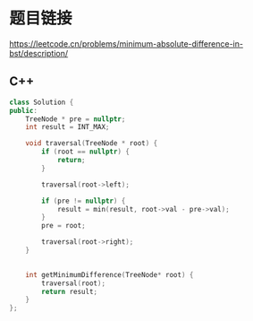 # 题目链接

https://leetcode.cn/problems/minimum-absolute-difference-in-bst/description/

## C++

```cpp
class Solution {
public:
    TreeNode * pre = nullptr;
    int result = INT_MAX;

    void traversal(TreeNode * root) {
        if (root == nullptr) {
            return;
        }

        traversal(root->left);

        if (pre != nullptr) {
            result = min(result, root->val - pre->val);
        }
        pre = root;

        traversal(root->right);
    }
    

    int getMinimumDifference(TreeNode* root) {
        traversal(root);
        return result;
    }
};
```
